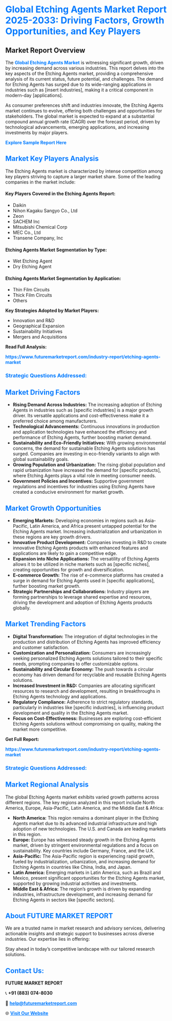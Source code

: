 <h1 style="color: #007BFF;">Global Etching Agents Market Report 2025-2033: Driving Factors, Growth Opportunities, and Key Players</h1>

<section id="overview">
<h2>Market Report Overview</h2>
<p>The <a href="https://www.futuremarketreport.com/industry-report/etching-agents-market" style="color: #007BFF; text-decoration: none;"><strong>Global Etching Agents Market</strong></a> is witnessing significant growth, driven by increasing demand across various industries. This report delves into the key aspects of the Etching Agents market, providing a comprehensive analysis of its current status, future potential, and challenges. The demand for Etching Agents has surged due to its wide-ranging applications in industries such as [insert industries], making it a critical component in modern-day [applications].</p>
<p>As consumer preferences shift and industries innovate, the Etching Agents market continues to evolve, offering both challenges and opportunities for stakeholders. The global market is expected to expand at a substantial compound annual growth rate (CAGR) over the forecast period, driven by technological advancements, emerging applications, and increasing investments by major players.</p>
</section>

<section id="overview">
<p><a href="https://www.futuremarketreport.com/request-sample/reportId=115524" style="color: #007BFF; text-decoration: none;"><strong>Explore Sample Report Here</strong></a></p>
</section>

<section id="key-players">
<h2 style="color: #007BFF;">Market Key Players Analysis</h2>
<p>The Etching Agents market is characterized by intense competition among key players striving to capture a larger market share. Some of the leading companies in the market include:</p>
<h4>Key Players Covered in the Etching Agents Report:</h4>
<ul><li>Daikin</li><li>Nihon Kagaku Sangyo Co., Ltd</li><li>Zeon</li><li>SACHEM Inc</li><li>Mitsubishi Chemical Corp</li><li>MEC Co., Ltd</li><li>Transene Company, Inc</li></ul>
<h4>Etching Agents Market Segmentation by Type:</h4>
<ul><li>Wet Etching Agent</li><li>Dry Etching Agent</li></ul>

<h4>Etching Agents Market Segmentation by Application:</h4>
<ul><li>Thin Film Circuits</li><li>Thick Film Circuits</li><li>Others</li></ul>
<p><strong>Key Strategies Adopted by Market Players:</strong></p>
<ul>
<li>Innovation and R&D</li>
<li>Geographical Expansion</li>
<li>Sustainability Initiatives</li>
<li>Mergers and Acquisitions</li>
</ul>
</section>

<section>
<p><strong>Read Full Analysis: </strong></p><a href="https://www.futuremarketreport.com/industry-report/etching-agents-market" style="color: #007BFF; text-decoration: none;"><strong>https://www.futuremarketreport.com/industry-report/etching-agents-market</strong></a>
<h3 style="color: #007BFF;">Strategic Questions Addressed:</h3>
</section>

<section id="driving-factors">
<h2 style="color: #007BFF;">Market Driving Factors</h2>
<ul>
<li><strong>Rising Demand Across Industries:</strong> The increasing adoption of Etching Agents in industries such as [specific industries] is a major growth driver. Its versatile applications and cost-effectiveness make it a preferred choice among manufacturers.</li>
<li><strong>Technological Advancements:</strong> Continuous innovations in production and application technologies have enhanced the efficiency and performance of Etching Agents, further boosting market demand.</li>
<li><strong>Sustainability and Eco-Friendly Initiatives:</strong> With growing environmental concerns, the demand for sustainable Etching Agents solutions has surged. Companies are investing in eco-friendly variants to align with global sustainability goals.</li>
<li><strong>Growing Population and Urbanization:</strong> The rising global population and rapid urbanization have increased the demand for [specific products], where Etching Agents plays a vital role in meeting consumer needs.</li>
<li><strong>Government Policies and Incentives:</strong> Supportive government regulations and incentives for industries using Etching Agents have created a conducive environment for market growth.</li>
</ul>
</section>

<section id="growth-opportunities">
<h2 style="color: #007BFF;">Market Growth Opportunities</h2>
<ul>
<li><strong>Emerging Markets:</strong> Developing economies in regions such as Asia-Pacific, Latin America, and Africa present untapped potential for the Etching Agents market. Increasing industrialization and urbanization in these regions are key growth drivers.</li>
<li><strong>Innovative Product Development:</strong> Companies investing in R&D to create innovative Etching Agents products with enhanced features and applications are likely to gain a competitive edge.</li>
<li><strong>Expansion into Niche Applications:</strong> The versatility of Etching Agents allows it to be utilized in niche markets such as [specific niches], creating opportunities for growth and diversification.</li>
<li><strong>E-commerce Growth:</strong> The rise of e-commerce platforms has created a surge in demand for Etching Agents used in [specific applications], further boosting market growth.</li>
<li><strong>Strategic Partnerships and Collaborations:</strong> Industry players are forming partnerships to leverage shared expertise and resources, driving the development and adoption of Etching Agents products globally.</li>
</ul>
</section>

<section id="trending-factors">
<h2 style="color: #007BFF;">Market Trending Factors</h2>
<ul>
<li><strong>Digital Transformation:</strong> The integration of digital technologies in the production and distribution of Etching Agents has improved efficiency and customer satisfaction.</li>
<li><strong>Customization and Personalization:</strong> Consumers are increasingly seeking personalized Etching Agents solutions tailored to their specific needs, prompting companies to offer customizable options.</li>
<li><strong>Sustainability and Circular Economy:</strong> The push towards a circular economy has driven demand for recyclable and reusable Etching Agents solutions.</li>
<li><strong>Increased Investment in R&D:</strong> Companies are allocating significant resources to research and development, resulting in breakthroughs in Etching Agents technology and applications.</li>
<li><strong>Regulatory Compliance:</strong> Adherence to strict regulatory standards, particularly in industries like [specific industries], is influencing product development and quality in the Etching Agents market.</li>
<li><strong>Focus on Cost-Effectiveness:</strong> Businesses are exploring cost-efficient Etching Agents solutions without compromising on quality, making the market more competitive.</li>
</ul>
</section>

<section>
<p><strong>Get Full Report: </strong></p><a href="https://www.futuremarketreport.com/industry-report/etching-agents-market" style="color: #007BFF; text-decoration: none;"><strong>https://www.futuremarketreport.com/industry-report/etching-agents-market</strong></a>
<h3 style="color: #007BFF;">Strategic Questions Addressed:</h3>
</section>


<section id="regional-analysis">
<h2 style="color: #007BFF;">Market Regional Analysis</h2>
<p>The global Etching Agents market exhibits varied growth patterns across different regions. The key regions analyzed in this report include North America, Europe, Asia-Pacific, Latin America, and the Middle East & Africa:</p>
<ul>
<li><strong>North America:</strong> This region remains a dominant player in the Etching Agents market due to its advanced industrial infrastructure and high adoption of new technologies. The U.S. and Canada are leading markets in this region.</li>
<li><strong>Europe:</strong> Europe has witnessed steady growth in the Etching Agents market, driven by stringent environmental regulations and a focus on sustainability. Key countries include Germany, France, and the U.K.</li>
<li><strong>Asia-Pacific:</strong> The Asia-Pacific region is experiencing rapid growth, fueled by industrialization, urbanization, and increasing demand for Etching Agents in countries like China, India, and Japan.</li>
<li><strong>Latin America:</strong> Emerging markets in Latin America, such as Brazil and Mexico, present significant opportunities for the Etching Agents market, supported by growing industrial activities and investments.</li>
<li><strong>Middle East & Africa:</strong> The region’s growth is driven by expanding industries, infrastructure development, and increasing demand for Etching Agents in sectors like [specific sectors].</li>
</ul>
</section>

<footer>
<h2 style="color: #007BFF;">About FUTURE MARKET REPORT</h2>
<p>We are a trusted name in market research and advisory services, delivering actionable insights and strategic support to businesses across diverse industries. Our expertise lies in offering:</p>

<p>Stay ahead in today’s competitive landscape with our tailored research solutions.</p>

<h2 style="color: #007BFF;">Contact Us:</h2>
<p><strong>FUTURE MARKET REPORT</strong></p>
<p>📞 <strong>+91 (883) 074-8030</strong></p>
<p>📧 <strong><a href="mailto:help@futuremarketreport.com" style="color: #007BFF;">help@futuremarketreport.com</a></strong></p>
<p>🌐 <strong><a href="https://www.futuremarketreport.com/" style="color: #007BFF;">Visit Our Website</a></strong></p>
</footer>